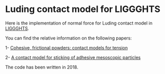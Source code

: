 # Luding contact model for LIGGGHTS


Here is the implementation of normal force for Luding contact model in [LIGGGHTS](https://www.cfdem.com/liggghts-open-source-discrete-element-method-particle-simulation-code).

You can find the relative information on the following papers:

1- [Cohesive, frictional powders: contact models for tension](https://link.springer.com/article/10.1007/s10035-008-0099-x)

2- [A contact model for sticking of adhesive mesoscopic particles](https://arxiv.org/abs/1503.03720v1)

The code has been written in 2018.
